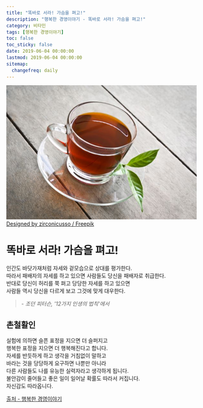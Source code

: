 ```yaml
---
title: "똑바로 서라! 가슴을 펴고!"
description: "행복한 경영이야기 - 똑바로 서라! 가슴을 펴고!"
category: 비타민
tags: [행복한 경영이야기]
toc: false
toc_sticky: false
date: 2019-06-04 00:00:00
lastmod: 2019-06-04 00:00:00
sitemap:
  changefreq: daily
---
```


![Tea](/assets/images/tea.jpg)  
[Designed by zirconicusso / Freepik](http://www.freepik.com)
  
  
  
# 똑바로 서라! 가슴을 펴고!  

인간도 바닷가재처럼 자세와 겉모습으로 상대를 평가한다.  
따라서 패배자의 자세를 하고 있으면 사람들도 당신을 패배자로 취급한다.  
반대로 당신이 허리를 쭉 펴고 당당한 자세를 하고 있으면  
사람들 역시 당신을 다르게 보고 그것에 맞게 대우한다.  
>*- 조던 피터슨, '12가지 인생의 법칙'에서*  
  
  
## 촌철활인  
  
실험에 의하면 슬픈 표정을 지으면 더 슬퍼지고  
행복한 표정을 지으면 더 행복해진다고 합니다.  
자세를 반듯하게 하고 생각을 거침없이 말하고  
바라는 것을 당당하게 요구하면 나뿐만 아니라  
다른 사람들도 나를 유능한 실력자라고 생각하게 됩니다.  
불안감이 줄어들고 좋은 일이 일어날 확률도 따라서 커집니다.  
자신감도 따라옵니다.  

[출처 - 행복한 경영이야기](https://www.happyceo.or.kr/Story/ContentsView?num=3997)

